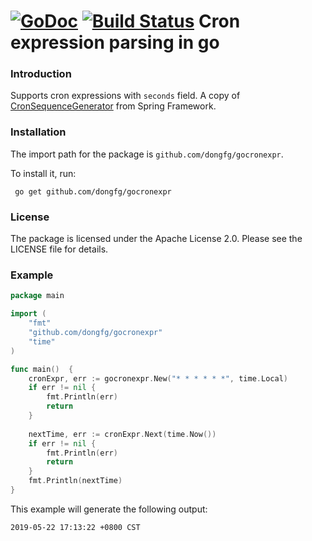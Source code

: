 [![GoDoc](http://godoc.org/github.com/dongfg/gocronexpr?status.png)](http://godoc.org/github.com/dongfg/gocronexpr) 
[![Build Status](https://travis-ci.org/dongfg/gocronexpr.svg?branch=master)](https://travis-ci.org/dongfg/gocronexpr)
Cron expression parsing in go
=================================
### Introduction
Supports cron expressions with `seconds` field. A copy of [CronSequenceGenerator](https://github.com/spring-projects/spring-framework/blob/fd48bf1dbe9d7d619cd9e076d5f5bc60659c25a3/spring-context/src/main/java/org/springframework/scheduling/support/CronSequenceGenerator.java#L84) from Spring Framework.

### Installation
The import path for the package is `github.com/dongfg/gocronexpr`.  

To install it, run:
```shell
 go get github.com/dongfg/gocronexpr
 ```
 
### License
The package is licensed under the Apache License 2.0. Please see the LICENSE file for details. 

### Example
```go
package main

import (
	"fmt"
	"github.com/dongfg/gocronexpr"
	"time"
)

func main()  {
	cronExpr, err := gocronexpr.New("* * * * * *", time.Local)
    if err != nil {
        fmt.Println(err)
        return
    }
    
    nextTime, err := cronExpr.Next(time.Now())
    if err != nil {
        fmt.Println(err)
        return
    }
    fmt.Println(nextTime)
}
```
This example will generate the following output:
```text
2019-05-22 17:13:22 +0800 CST
```
